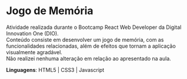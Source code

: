<h1>Jogo de Memória</h1>
<p>Atividade realizada durante o Bootcamp React Web Developer da Digital Innovation One (DIO). <br />
Conteúdo consiste em desenvolver um jogo de memória, com as funcionalidades relacionadas, além de efeitos que tornam a aplicação visualmente agradável. <br />
Não realizei nenhuma alteração em relação ao apresentado na aula.</p>
<strong>Linguagens</strong>: HTML5 | CSS3 | Javascript 
